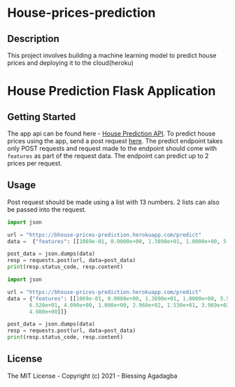 # House-prices-prediction
## Description
This project involves building a machine learning model  to predict house prices and deploying it to the cloud(heroku)
# House Prediction Flask Application



## Getting Started
The app api can be found here - [House Prediction API](https://bhouse-prices-prediction.herokuapp.com/).
To predict house prices using the app, send a post request [here]( https://bhouse-prices-prediction.herokuapp.com/predict).
The predict endpoint takes only POST requests and request made to the endpoint should come with ```features```
as part of the request data. The endpoint can predict up to 2 prices per request.

## Usage
Post request should be made using a list with 13 numbers. 2 lists can also be passed into the request.

```python
import json

url = "https://bhouse-prices-prediction.herokuapp.com/predict"
data =  {"features": [[1069e-01, 0.0000e+00, 1.3890e+01, 1.0000e+00, 5.5000e-01, 5.9510e+00, 9.3800e+01, 2.8893e+00, 45.0000e+00, 2.7600e+02, 1.6400e+01, 3.9690e+02, 1.7920e+01]]}

post_data = json.dumps(data)
resp = requests.post(url, data=post_data)
print(resp.status_code, resp.content)
```
```python
import json

url = "https://bhouse-prices-prediction.herokuapp.com/predict"
data = {"features": [[1069e-01, 0.0000e+00, 1.3890e+01, 1.0000e+00, 5.5000e-01, 5.9510e+00, 9.3800e+01, 2.8893e+00, 45.0000e+00, 2.7600e+02, 1.6400e+01, 3.9690e+02, 1.7920e+01],[6.320e-03, 1.800e+01, 2.310e+00, 0.000e+00, 5.380e-01, 6.575e+00,
       6.520e+01, 4.090e+00, 1.000e+00, 2.960e+02, 1.530e+01, 3.969e+02,
       4.980e+00]]}

post_data = json.dumps(data)
resp = requests.post(url, data=post_data)
print(resp.status_code, resp.content)
```

## License
The MIT License - Copyright (c) 2021 - Blessing Agadagba